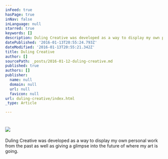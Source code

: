 ```yaml
---
inFeed: true
hasPage: true
inNav: false
inLanguage: null
starred: true
keywords: []
description: Duling Creative was developed as a way to display my own personal work from the past as well as giving a glimpse into the future of where my art is going.
datePublished: '2016-01-13T20:55:24.793Z'
dateModified: '2016-01-13T20:55:21.342Z'
title: Duling Creative
author: []
sourcePath: _posts/2016-01-12-duling-creative.md
published: true
authors: []
publisher:
  name: null
  domain: null
  url: null
  favicon: null
url: duling-creative/index.html
_type: Article

---
```

# ![](https://the-grid-user-content.s3-us-west-2.amazonaws.com/32cb7140-516f-4a92-8591-57c49037b1c3.png)

Duling Creative was developed as a way to display my own personal work from the past as well as giving a glimpse into the future of where my art is going.